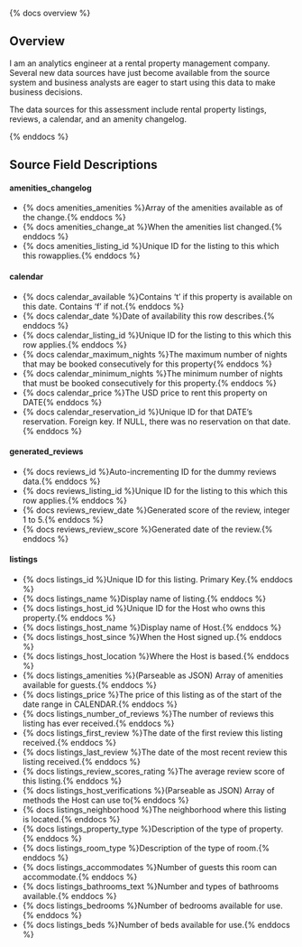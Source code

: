 {% docs overview %}
## Overview
I am an analytics engineer at a rental property management company. Several new data sources have just become available from the source system and business analysts are eager to start using this data to make business decisions.

The data sources for this assessment include rental property listings, reviews, a calendar, and an amenity changelog.

{% enddocs %}

## Source Field Descriptions

#### amenities_changelog
* {% docs amenities_amenities %}Array of the amenities available as of the change.{% enddocs %}
* {% docs amenities_change_at %}When the amenities list changed.{% enddocs %}
* {% docs amenities_listing_id %}Unique ID for the listing to this which this rowapplies.{% enddocs %}

#### calendar
* {% docs calendar_available %}Contains ‘t’ if this property is available on this date. Contains ‘f’ if not.{% enddocs %}
* {% docs calendar_date %}Date of availability this row describes.{% enddocs %}
* {% docs calendar_listing_id %}Unique ID for the listing to this which this row applies.{% enddocs %}
* {% docs calendar_maximum_nights %}The maximum number of nights that may be booked consecutively for this property{% enddocs %}
* {% docs calendar_minimum_nights %}The minimum number of nights that must be booked consecutively for this property.{% enddocs %}
* {% docs calendar_price %}The USD price to rent this property on DATE{% enddocs %}
* {% docs calendar_reservation_id %}Unique ID for that DATE’s reservation. Foreign key. If NULL, there was no reservation on that date.{% enddocs %}

#### generated_reviews
* {% docs reviews_id %}Auto-incrementing ID for the dummy reviews data.{% enddocs %}
* {% docs reviews_listing_id %}Unique ID for the listing to this which this row applies.{% enddocs %}
* {% docs reviews_review_date %}Generated score of the review, integer 1 to 5.{% enddocs %}
* {% docs reviews_review_score %}Generated date of the review.{% enddocs %}

#### listings
* {% docs listings_id %}Unique ID for this listing. Primary Key.{% enddocs %}
* {% docs listings_name %}Display name of listing.{% enddocs %}
* {% docs listings_host_id %}Unique ID for the Host who owns this property.{% enddocs %}
* {% docs listings_host_name %}Display name of Host.{% enddocs %}
* {% docs listings_host_since %}When the Host signed up.{% enddocs %}
* {% docs listings_host_location %}Where the Host is based.{% enddocs %}
* {% docs listings_amenities %}(Parseable as JSON) Array of amenities available for guests.{% enddocs %}
* {% docs listings_price %}The price of this listing as of the start of the date range in CALENDAR.{% enddocs %}
* {% docs listings_number_of_reviews %}The number of reviews this listing has ever received.{% enddocs %}
* {% docs listings_first_review %}The date of the first review this listing received.{% enddocs %}
* {% docs listings_last_review %}The date of the most recent review this listing received.{% enddocs %}
* {% docs listings_review_scores_rating %}The average review score of this listing.{% enddocs %}
* {% docs listings_host_verifications %}(Parseable as JSON) Array of methods the Host can use to{% enddocs %}
* {% docs listings_neighborhood %}The neighborhood where this listing is located.{% enddocs %}
* {% docs listings_property_type %}Description of the type of property.{% enddocs %}
* {% docs listings_room_type %}Description of the type of room.{% enddocs %}
* {% docs listings_accommodates %}Number of guests this room can accommodate.{% enddocs %}
* {% docs listings_bathrooms_text %}Number and types of bathrooms available.{% enddocs %}
* {% docs listings_bedrooms %}Number of bedrooms available for use.{% enddocs %}
* {% docs listings_beds %}Number of beds available for use.{% enddocs %}